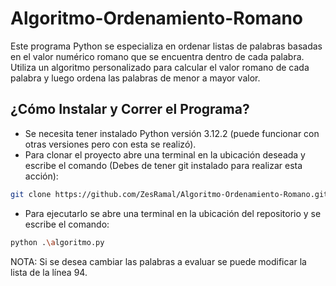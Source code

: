 # Algoritmo-Ordenamiento-Romano

Este programa Python se especializa en ordenar listas de palabras basadas en el valor numérico romano que se encuentra dentro de cada palabra. Utiliza un algoritmo personalizado para calcular el valor romano de cada palabra y luego ordena las palabras de menor a mayor valor.

## ¿Cómo Instalar y Correr el Programa?
- Se necesita tener instalado Python versión 3.12.2 (puede funcionar con otras versiones pero con esta se realizó).
- Para clonar el proyecto abre una terminal en la ubicación deseada y escribe el comando (Debes de tener git instalado para realizar esta acción):

```bash
git clone https://github.com/ZesRamal/Algoritmo-Ordenamiento-Romano.git
```
- Para ejecutarlo se abre una terminal en la ubicación del repositorio y se escribe el comando:

```bash
python .\algoritmo.py 
```
NOTA: Si se desea cambiar las palabras a evaluar se puede modificar la lista de la línea 94.

